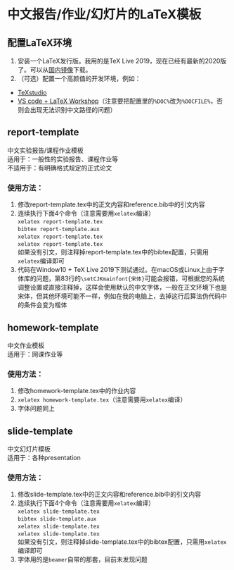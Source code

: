 # 中文报告/作业/幻灯片的LaTeX模板
## 配置LaTeX环境
1. 安装一个LaTeX发行版。我用的是TeX Live 2019，现在已经有最新的2020版了。可以从[国内镜像](https://mirrors.tuna.tsinghua.edu.cn/CTAN/systems/texlive/Images/)下载。
2. （可选）配置一个高颜值的开发环境，例如：
* [TeXstudio](http://texstudio.sourceforge.net/)
* [VS code + LaTeX Workshop](https://github.com/James-Yu/LaTeX-Workshop)（注意要把配置里的`%DOC%`改为`%DOCFILE%`，否则会出现无法识别中文路径的问题）

## report-template  
中文实验报告/课程作业模板<br>
适用于：一般性的实验报告、课程作业等<br>
不适用于：有明确格式规定的正式论文
### 使用方法：
1. 修改report-template.tex中的正文内容和reference.bib中的引文内容
2. 连续执行下面4个命令（注意需要用`xelatex`编译）<br>
`xelatex report-template.tex`<br>
`bibtex report-template.aux`<br>
`xelatex report-template.tex`<br>
`xelatex report-template.tex`<br>
如果没有引文，则注释掉report-template.tex中的bibtex配置，只需用`xelatex`编译即可
3. 代码在Window10 + TeX Live 2019下测试通过。在macOS或Linux上由于字体库的问题，第83行的`\setCJKmainfont{宋体}`可能会报错，可根据您的系统调整设置或直接注释掉，这样会使用默认的中文字体，一般在正文环境下也是宋体，但其他环境可能不一样，例如在我的电脑上，去掉这行后算法伪代码中的条件会变为楷体

## homework-template
中文作业模板<br>
适用于：网课作业等
### 使用方法：
1. 修改homework-template.tex中的作业内容
2. `xelatex homework-template.tex`（注意需要用`xelatex`编译）
3. 字体问题同上

## slide-template
中文幻灯片模板<br>
适用于：各种presentation
### 使用方法：
1. 修改slide-template.tex中的正文内容和reference.bib中的引文内容
2. 连续执行下面4个命令（注意需要用`xelatex`编译）<br>
`xelatex slide-template.tex`<br>
`bibtex slide-template.aux`<br>
`xelatex slide-template.tex`<br>
`xelatex slide-template.tex`<br>
如果没有引文，则注释掉slide-template.tex中的bibtex配置，只需用`xelatex`编译即可
3. 字体用的是`beamer`自带的那套，目前未发现问题
